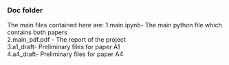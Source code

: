 ### Doc folder

The main files contained here are:
1.main.ipynb- The main python file which contains both papers <br>
2.main_pdf.pdf - The report of the project <br>
3.a1_draft- Preliminary files for paper A1 <br>
4.a4_draft- Preliminary files for paper A4
